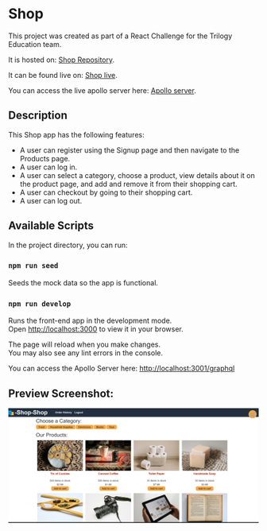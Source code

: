 # Shop

This project was created as part of a React Challenge for the Trilogy Education team.

It is hosted on: [Shop Repository](https://github.com/michaelzap94/trilogy-challenge-week3-shop).

It can be found live on: [Shop live](https://mz-shop-react.herokuapp.com/).

You can access the live apollo server here: [Apollo server](https://mz-shop-react.herokuapp.com/graphql).

## Description

This Shop app has the following features:

- A user can register using the Signup page and then navigate to the Products page.
- A user can log in.
- A user can select a category, choose a product, view details about it on the product page, and add and remove it from their shopping cart.
- A user can checkout by going to their shopping cart.
- A user can log out.

## Available Scripts

In the project directory, you can run:

### `npm run seed`

Seeds the mock data so the app is functional.

### `npm run develop`

Runs the front-end app in the development mode.\
Open [http://localhost:3000](http://localhost:3000) to view it in your browser.

The page will reload when you make changes.\
You may also see any lint errors in the console.

You can access the Apollo Server here: [http://localhost:3001/graphql](http://localhost:3001/graphql)

## Preview Screenshot:

![Preview image](/preview.png)
